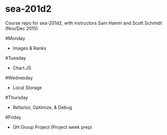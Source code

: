 # sea-201d2
Course repo for sea-201d2, with instructors Sam Hamm and Scott Schmidt (Nov/Dec 2015)

#Monday
- Images & Ranks

#Tuesday
- Chart.JS

#Wednesday
- Local Storage

#Thursday
- Refactor, Optimize, & Debug

#Friday
- GH Group Project (Project week prep)
